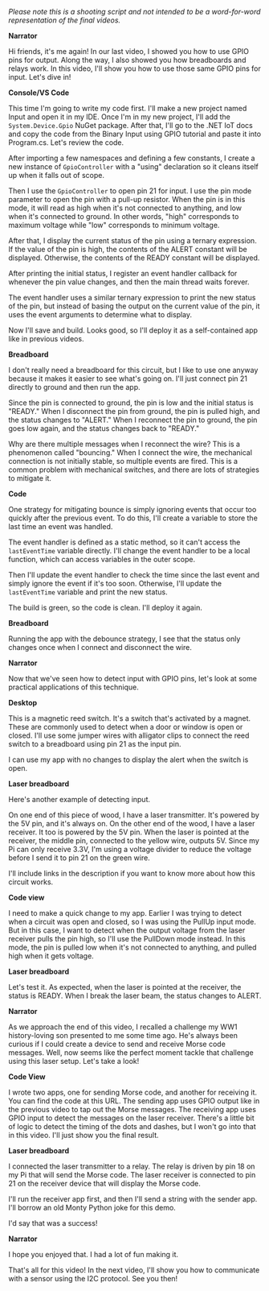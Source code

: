 *Please note this is a shooting script and not intended to be a word-for-word representation of the final videos.*

**Narrator**

Hi friends, it's me again! In our last video, I showed you how to use GPIO pins for output. Along the way, I also showed you how breadboards and relays work. In this video, I'll show you how to use those same GPIO pins for input. Let's dive in!

**Console/VS Code**

This time I'm going to write my code first. I'll make a new project named Input and open it in my IDE. Once I'm in my new project, I'll add the `System.Device.Gpio` NuGet package. After that, I'll go to the .NET IoT docs and copy the code from the Binary Input using GPIO tutorial and paste it into Program.cs. Let's review the code.

After importing a few namespaces and defining a few constants, I create a new instance of `GpioController` with a "using" declaration so it cleans itself up when it falls out of scope.

Then I use the `GpioController` to open pin 21 for input. I use the pin mode parameter to open the pin with a pull-up resistor. When the pin is in this mode, it will read as high when it's not connected to anything, and low when it's connected to ground. In other words, "high" corresponds to maximum voltage while "low" corresponds to minimum voltage.

After that, I display the current status of the pin using a ternary expression. If the value of the pin is high, the contents of the ALERT constant will be displayed. Otherwise, the contents of the READY constant will be displayed.

After printing the initial status, I register an event handler callback for whenever the pin value changes, and then the main thread waits forever.

The event handler uses a similar ternary expression to print the new status of the pin, but instead of basing the output on the current value of the pin, it uses the event arguments to determine what to display.

Now I'll save and build. Looks good, so I'll deploy it as a self-contained app like in previous videos.

**Breadboard**

I don't really need a breadboard for this circuit, but I like to use one anyway because it makes it easier to see what's going on. I'll just connect pin 21 directly to ground and then run the app.

Since the pin is connected to ground, the pin is low and the initial status is "READY." When I disconnect the pin from ground, the pin is pulled high, and the status changes to "ALERT." When I reconnect the pin to ground, the pin goes low again, and the status changes back to "READY."

Why are there multiple messages when I reconnect the wire? This is a phenomenon called "bouncing." When I connect the wire, the mechanical connection is not initially stable, so multiple events are fired. This is a common problem with mechanical switches, and there are lots of strategies to mitigate it. 

**Code**

One strategy for mitigating bounce is simply ignoring events that occur too quickly after the previous event. To do this, I'll create a variable to store the last time an event was handled.

The event handler is defined as a static method, so it can't access the `lastEventTime` variable directly. I'll change the event handler to be a local function, which can access variables in the outer scope.

Then I'll update the event handler to check the time since the last event and simply ignore the event if it's too soon. Otherwise, I'll update the `lastEventTime` variable and print the new status.

The build is green, so the code is clean. I'll deploy it again.

**Breadboard**

Running the app with the debounce strategy, I see that the status only changes once when I connect and disconnect the wire.

**Narrator**

Now that we've seen how to detect input with GPIO pins, let's look at some practical applications of this technique.

**Desktop**

This is a magnetic reed switch. It's a switch that's activated by a magnet. These are commonly used to detect when a door or window is open or closed. I'll use some jumper wires with alligator clips to connect the reed switch to a breadboard using pin 21 as the input pin.

I can use my app with no changes to display the alert when the switch is open.

**Laser breadboard**

Here's another example of detecting input.

On one end of this piece of wood, I have a laser transmitter. It's powered by the 5V pin, and it's always on. On the other end of the wood, I have a laser receiver. It too is powered by the 5V pin. When the laser is pointed at the receiver, the middle pin, connected to the yellow wire, outputs 5V. Since my Pi can only receive 3.3V, I'm using a voltage divider to reduce the voltage before I send it to pin 21 on the green wire.

I'll include links in the description if you want to know more about how this circuit works.

**Code view**

I need to make a quick change to my app. Earlier I was trying to detect when a circuit was open and closed, so I was using the PullUp input mode. But in this case, I want to detect when the output voltage from the laser receiver pulls the pin high, so I'll use the PullDown mode instead. In this mode, the pin is pulled low when it's not connected to anything, and pulled high when it gets voltage.

**Laser breadboard**

Let's test it. As expected, when the laser is pointed at the receiver, the status is READY. When I break the laser beam, the status changes to ALERT.

**Narrator**

As we approach the end of this video, I recalled a challenge my WW1 history-loving son presented to me some time ago. He's always been curious if I could create a device to send and receive Morse code messages. Well, now seems like the perfect moment tackle that challenge using this laser setup. Let's take a look!

**Code View**

I wrote two apps, one for sending Morse code, and another for receiving it. You can find the code at this URL. The sending app uses GPIO output like in the previous video to tap out the Morse messages. The receiving app uses GPIO input to detect the messages on the laser receiver. There's a little bit of logic to detect the timing of the dots and dashes, but I won't go into that in this video. I'll just show you the final result.

**Laser breadboard**

I connected the laser transmitter to a relay. The relay is driven by pin 18 on my Pi that will send the Morse code. The laser receiver is connected to pin 21 on the receiver device that will display the Morse code.

I'll run the receiver app first, and then I'll send a string with the sender app. I'll borrow an old Monty Python joke for this demo.

I'd say that was a success!

**Narrator**

I hope you enjoyed that. I had a lot of fun making it.

That's all for this video! In the next video, I'll show you how to communicate with a sensor using the I2C protocol. See you then!
